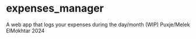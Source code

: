 # expenses_manager
 A web app that logs your expenses during the day/month (WIP)
 Puxje/Melek ElMokhtar 2024